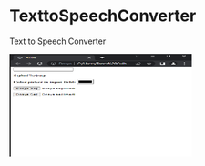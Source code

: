 # TexttoSpeechConverter
Text to Speech Converter
<p>
<img src="https://github.com/taner-culha/HTML-CSS-JS/blob/main/index.png" alt="img" width="320" height="180">